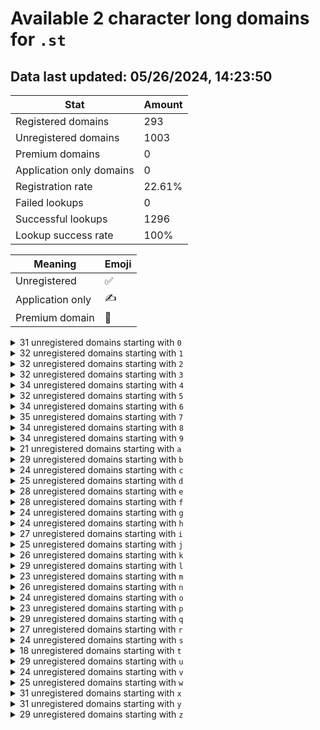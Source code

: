 # Available 2 character long domains for `.st`

## Data last updated: 05/26/2024, 14:23:50

|Stat|Amount|
|--|--|
|Registered domains|293|
|Unregistered domains|1003|
|Premium domains|0|
|Application only domains|0|
|Registration rate|22.61%|
|Failed lookups|0|
|Successful lookups|1296|
|Lookup success rate|100%|


|Meaning|Emoji|
|--|--|
|Unregistered|:white_check_mark:|
|Application only|:writing_hand:|
|Premium domain|:gem:|

<details>
<summary>31 unregistered domains starting with <bold><code>0</code></bold></summary>

|Type|Domain|
|--|--|
|:white_check_mark:|`03.st`|
|:white_check_mark:|`05.st`|
|:white_check_mark:|`06.st`|
|:white_check_mark:|`07.st`|
|:white_check_mark:|`09.st`|
|:white_check_mark:|`0a.st`|
|:white_check_mark:|`0b.st`|
|:white_check_mark:|`0c.st`|
|:white_check_mark:|`0d.st`|
|:white_check_mark:|`0e.st`|
|:white_check_mark:|`0f.st`|
|:white_check_mark:|`0g.st`|
|:white_check_mark:|`0h.st`|
|:white_check_mark:|`0i.st`|
|:white_check_mark:|`0j.st`|
|:white_check_mark:|`0k.st`|
|:white_check_mark:|`0l.st`|
|:white_check_mark:|`0m.st`|
|:white_check_mark:|`0n.st`|
|:white_check_mark:|`0o.st`|
|:white_check_mark:|`0p.st`|
|:white_check_mark:|`0q.st`|
|:white_check_mark:|`0r.st`|
|:white_check_mark:|`0s.st`|
|:white_check_mark:|`0t.st`|
|:white_check_mark:|`0u.st`|
|:white_check_mark:|`0v.st`|
|:white_check_mark:|`0w.st`|
|:white_check_mark:|`0x.st`|
|:white_check_mark:|`0y.st`|
|:white_check_mark:|`0z.st`|
</details>
<details>
<summary>32 unregistered domains starting with <bold><code>1</code></bold></summary>

|Type|Domain|
|--|--|
|:white_check_mark:|`10.st`|
|:white_check_mark:|`11.st`|
|:white_check_mark:|`12.st`|
|:white_check_mark:|`14.st`|
|:white_check_mark:|`15.st`|
|:white_check_mark:|`17.st`|
|:white_check_mark:|`1a.st`|
|:white_check_mark:|`1b.st`|
|:white_check_mark:|`1c.st`|
|:white_check_mark:|`1d.st`|
|:white_check_mark:|`1e.st`|
|:white_check_mark:|`1f.st`|
|:white_check_mark:|`1g.st`|
|:white_check_mark:|`1h.st`|
|:white_check_mark:|`1i.st`|
|:white_check_mark:|`1j.st`|
|:white_check_mark:|`1k.st`|
|:white_check_mark:|`1l.st`|
|:white_check_mark:|`1m.st`|
|:white_check_mark:|`1n.st`|
|:white_check_mark:|`1o.st`|
|:white_check_mark:|`1p.st`|
|:white_check_mark:|`1q.st`|
|:white_check_mark:|`1r.st`|
|:white_check_mark:|`1s.st`|
|:white_check_mark:|`1t.st`|
|:white_check_mark:|`1u.st`|
|:white_check_mark:|`1v.st`|
|:white_check_mark:|`1w.st`|
|:white_check_mark:|`1x.st`|
|:white_check_mark:|`1y.st`|
|:white_check_mark:|`1z.st`|
</details>
<details>
<summary>32 unregistered domains starting with <bold><code>2</code></bold></summary>

|Type|Domain|
|--|--|
|:white_check_mark:|`22.st`|
|:white_check_mark:|`24.st`|
|:white_check_mark:|`25.st`|
|:white_check_mark:|`26.st`|
|:white_check_mark:|`27.st`|
|:white_check_mark:|`28.st`|
|:white_check_mark:|`29.st`|
|:white_check_mark:|`2a.st`|
|:white_check_mark:|`2b.st`|
|:white_check_mark:|`2c.st`|
|:white_check_mark:|`2d.st`|
|:white_check_mark:|`2f.st`|
|:white_check_mark:|`2g.st`|
|:white_check_mark:|`2h.st`|
|:white_check_mark:|`2i.st`|
|:white_check_mark:|`2j.st`|
|:white_check_mark:|`2k.st`|
|:white_check_mark:|`2l.st`|
|:white_check_mark:|`2m.st`|
|:white_check_mark:|`2n.st`|
|:white_check_mark:|`2o.st`|
|:white_check_mark:|`2p.st`|
|:white_check_mark:|`2q.st`|
|:white_check_mark:|`2r.st`|
|:white_check_mark:|`2s.st`|
|:white_check_mark:|`2t.st`|
|:white_check_mark:|`2u.st`|
|:white_check_mark:|`2v.st`|
|:white_check_mark:|`2w.st`|
|:white_check_mark:|`2x.st`|
|:white_check_mark:|`2y.st`|
|:white_check_mark:|`2z.st`|
</details>
<details>
<summary>32 unregistered domains starting with <bold><code>3</code></bold></summary>

|Type|Domain|
|--|--|
|:white_check_mark:|`31.st`|
|:white_check_mark:|`32.st`|
|:white_check_mark:|`33.st`|
|:white_check_mark:|`34.st`|
|:white_check_mark:|`35.st`|
|:white_check_mark:|`36.st`|
|:white_check_mark:|`37.st`|
|:white_check_mark:|`38.st`|
|:white_check_mark:|`39.st`|
|:white_check_mark:|`3a.st`|
|:white_check_mark:|`3b.st`|
|:white_check_mark:|`3c.st`|
|:white_check_mark:|`3e.st`|
|:white_check_mark:|`3f.st`|
|:white_check_mark:|`3g.st`|
|:white_check_mark:|`3h.st`|
|:white_check_mark:|`3i.st`|
|:white_check_mark:|`3j.st`|
|:white_check_mark:|`3l.st`|
|:white_check_mark:|`3n.st`|
|:white_check_mark:|`3o.st`|
|:white_check_mark:|`3p.st`|
|:white_check_mark:|`3q.st`|
|:white_check_mark:|`3r.st`|
|:white_check_mark:|`3s.st`|
|:white_check_mark:|`3t.st`|
|:white_check_mark:|`3u.st`|
|:white_check_mark:|`3v.st`|
|:white_check_mark:|`3w.st`|
|:white_check_mark:|`3x.st`|
|:white_check_mark:|`3y.st`|
|:white_check_mark:|`3z.st`|
</details>
<details>
<summary>34 unregistered domains starting with <bold><code>4</code></bold></summary>

|Type|Domain|
|--|--|
|:white_check_mark:|`42.st`|
|:white_check_mark:|`43.st`|
|:white_check_mark:|`44.st`|
|:white_check_mark:|`45.st`|
|:white_check_mark:|`46.st`|
|:white_check_mark:|`47.st`|
|:white_check_mark:|`48.st`|
|:white_check_mark:|`49.st`|
|:white_check_mark:|`4a.st`|
|:white_check_mark:|`4b.st`|
|:white_check_mark:|`4c.st`|
|:white_check_mark:|`4d.st`|
|:white_check_mark:|`4e.st`|
|:white_check_mark:|`4f.st`|
|:white_check_mark:|`4g.st`|
|:white_check_mark:|`4h.st`|
|:white_check_mark:|`4i.st`|
|:white_check_mark:|`4j.st`|
|:white_check_mark:|`4k.st`|
|:white_check_mark:|`4l.st`|
|:white_check_mark:|`4m.st`|
|:white_check_mark:|`4n.st`|
|:white_check_mark:|`4o.st`|
|:white_check_mark:|`4p.st`|
|:white_check_mark:|`4q.st`|
|:white_check_mark:|`4r.st`|
|:white_check_mark:|`4s.st`|
|:white_check_mark:|`4t.st`|
|:white_check_mark:|`4u.st`|
|:white_check_mark:|`4v.st`|
|:white_check_mark:|`4w.st`|
|:white_check_mark:|`4x.st`|
|:white_check_mark:|`4y.st`|
|:white_check_mark:|`4z.st`|
</details>
<details>
<summary>32 unregistered domains starting with <bold><code>5</code></bold></summary>

|Type|Domain|
|--|--|
|:white_check_mark:|`52.st`|
|:white_check_mark:|`53.st`|
|:white_check_mark:|`54.st`|
|:white_check_mark:|`55.st`|
|:white_check_mark:|`56.st`|
|:white_check_mark:|`57.st`|
|:white_check_mark:|`59.st`|
|:white_check_mark:|`5a.st`|
|:white_check_mark:|`5b.st`|
|:white_check_mark:|`5c.st`|
|:white_check_mark:|`5d.st`|
|:white_check_mark:|`5e.st`|
|:white_check_mark:|`5f.st`|
|:white_check_mark:|`5h.st`|
|:white_check_mark:|`5i.st`|
|:white_check_mark:|`5j.st`|
|:white_check_mark:|`5k.st`|
|:white_check_mark:|`5l.st`|
|:white_check_mark:|`5m.st`|
|:white_check_mark:|`5n.st`|
|:white_check_mark:|`5o.st`|
|:white_check_mark:|`5p.st`|
|:white_check_mark:|`5q.st`|
|:white_check_mark:|`5r.st`|
|:white_check_mark:|`5s.st`|
|:white_check_mark:|`5t.st`|
|:white_check_mark:|`5u.st`|
|:white_check_mark:|`5v.st`|
|:white_check_mark:|`5w.st`|
|:white_check_mark:|`5x.st`|
|:white_check_mark:|`5y.st`|
|:white_check_mark:|`5z.st`|
</details>
<details>
<summary>34 unregistered domains starting with <bold><code>6</code></bold></summary>

|Type|Domain|
|--|--|
|:white_check_mark:|`61.st`|
|:white_check_mark:|`62.st`|
|:white_check_mark:|`63.st`|
|:white_check_mark:|`64.st`|
|:white_check_mark:|`65.st`|
|:white_check_mark:|`66.st`|
|:white_check_mark:|`67.st`|
|:white_check_mark:|`69.st`|
|:white_check_mark:|`6a.st`|
|:white_check_mark:|`6b.st`|
|:white_check_mark:|`6c.st`|
|:white_check_mark:|`6d.st`|
|:white_check_mark:|`6e.st`|
|:white_check_mark:|`6f.st`|
|:white_check_mark:|`6g.st`|
|:white_check_mark:|`6h.st`|
|:white_check_mark:|`6i.st`|
|:white_check_mark:|`6j.st`|
|:white_check_mark:|`6k.st`|
|:white_check_mark:|`6l.st`|
|:white_check_mark:|`6m.st`|
|:white_check_mark:|`6n.st`|
|:white_check_mark:|`6o.st`|
|:white_check_mark:|`6p.st`|
|:white_check_mark:|`6q.st`|
|:white_check_mark:|`6r.st`|
|:white_check_mark:|`6s.st`|
|:white_check_mark:|`6t.st`|
|:white_check_mark:|`6u.st`|
|:white_check_mark:|`6v.st`|
|:white_check_mark:|`6w.st`|
|:white_check_mark:|`6x.st`|
|:white_check_mark:|`6y.st`|
|:white_check_mark:|`6z.st`|
</details>
<details>
<summary>35 unregistered domains starting with <bold><code>7</code></bold></summary>

|Type|Domain|
|--|--|
|:white_check_mark:|`71.st`|
|:white_check_mark:|`72.st`|
|:white_check_mark:|`73.st`|
|:white_check_mark:|`74.st`|
|:white_check_mark:|`75.st`|
|:white_check_mark:|`76.st`|
|:white_check_mark:|`77.st`|
|:white_check_mark:|`78.st`|
|:white_check_mark:|`79.st`|
|:white_check_mark:|`7a.st`|
|:white_check_mark:|`7b.st`|
|:white_check_mark:|`7c.st`|
|:white_check_mark:|`7d.st`|
|:white_check_mark:|`7e.st`|
|:white_check_mark:|`7f.st`|
|:white_check_mark:|`7g.st`|
|:white_check_mark:|`7h.st`|
|:white_check_mark:|`7i.st`|
|:white_check_mark:|`7j.st`|
|:white_check_mark:|`7k.st`|
|:white_check_mark:|`7l.st`|
|:white_check_mark:|`7m.st`|
|:white_check_mark:|`7n.st`|
|:white_check_mark:|`7o.st`|
|:white_check_mark:|`7p.st`|
|:white_check_mark:|`7q.st`|
|:white_check_mark:|`7r.st`|
|:white_check_mark:|`7s.st`|
|:white_check_mark:|`7t.st`|
|:white_check_mark:|`7u.st`|
|:white_check_mark:|`7v.st`|
|:white_check_mark:|`7w.st`|
|:white_check_mark:|`7x.st`|
|:white_check_mark:|`7y.st`|
|:white_check_mark:|`7z.st`|
</details>
<details>
<summary>34 unregistered domains starting with <bold><code>8</code></bold></summary>

|Type|Domain|
|--|--|
|:white_check_mark:|`81.st`|
|:white_check_mark:|`82.st`|
|:white_check_mark:|`83.st`|
|:white_check_mark:|`84.st`|
|:white_check_mark:|`85.st`|
|:white_check_mark:|`86.st`|
|:white_check_mark:|`87.st`|
|:white_check_mark:|`89.st`|
|:white_check_mark:|`8a.st`|
|:white_check_mark:|`8b.st`|
|:white_check_mark:|`8c.st`|
|:white_check_mark:|`8d.st`|
|:white_check_mark:|`8e.st`|
|:white_check_mark:|`8f.st`|
|:white_check_mark:|`8g.st`|
|:white_check_mark:|`8h.st`|
|:white_check_mark:|`8i.st`|
|:white_check_mark:|`8j.st`|
|:white_check_mark:|`8k.st`|
|:white_check_mark:|`8l.st`|
|:white_check_mark:|`8m.st`|
|:white_check_mark:|`8n.st`|
|:white_check_mark:|`8o.st`|
|:white_check_mark:|`8p.st`|
|:white_check_mark:|`8q.st`|
|:white_check_mark:|`8r.st`|
|:white_check_mark:|`8s.st`|
|:white_check_mark:|`8t.st`|
|:white_check_mark:|`8u.st`|
|:white_check_mark:|`8v.st`|
|:white_check_mark:|`8w.st`|
|:white_check_mark:|`8x.st`|
|:white_check_mark:|`8y.st`|
|:white_check_mark:|`8z.st`|
</details>
<details>
<summary>34 unregistered domains starting with <bold><code>9</code></bold></summary>

|Type|Domain|
|--|--|
|:white_check_mark:|`91.st`|
|:white_check_mark:|`92.st`|
|:white_check_mark:|`93.st`|
|:white_check_mark:|`94.st`|
|:white_check_mark:|`95.st`|
|:white_check_mark:|`96.st`|
|:white_check_mark:|`97.st`|
|:white_check_mark:|`99.st`|
|:white_check_mark:|`9a.st`|
|:white_check_mark:|`9b.st`|
|:white_check_mark:|`9c.st`|
|:white_check_mark:|`9d.st`|
|:white_check_mark:|`9e.st`|
|:white_check_mark:|`9f.st`|
|:white_check_mark:|`9g.st`|
|:white_check_mark:|`9h.st`|
|:white_check_mark:|`9i.st`|
|:white_check_mark:|`9j.st`|
|:white_check_mark:|`9k.st`|
|:white_check_mark:|`9l.st`|
|:white_check_mark:|`9m.st`|
|:white_check_mark:|`9n.st`|
|:white_check_mark:|`9o.st`|
|:white_check_mark:|`9p.st`|
|:white_check_mark:|`9q.st`|
|:white_check_mark:|`9r.st`|
|:white_check_mark:|`9s.st`|
|:white_check_mark:|`9t.st`|
|:white_check_mark:|`9u.st`|
|:white_check_mark:|`9v.st`|
|:white_check_mark:|`9w.st`|
|:white_check_mark:|`9x.st`|
|:white_check_mark:|`9y.st`|
|:white_check_mark:|`9z.st`|
</details>
<details>
<summary>21 unregistered domains starting with <bold><code>a</code></bold></summary>

|Type|Domain|
|--|--|
|:white_check_mark:|`a0.st`|
|:white_check_mark:|`a2.st`|
|:white_check_mark:|`a3.st`|
|:white_check_mark:|`a4.st`|
|:white_check_mark:|`a5.st`|
|:white_check_mark:|`a6.st`|
|:white_check_mark:|`a7.st`|
|:white_check_mark:|`a8.st`|
|:white_check_mark:|`a9.st`|
|:white_check_mark:|`ae.st`|
|:white_check_mark:|`ah.st`|
|:white_check_mark:|`ak.st`|
|:white_check_mark:|`am.st`|
|:white_check_mark:|`an.st`|
|:white_check_mark:|`ap.st`|
|:white_check_mark:|`aq.st`|
|:white_check_mark:|`ar.st`|
|:white_check_mark:|`aw.st`|
|:white_check_mark:|`ax.st`|
|:white_check_mark:|`ay.st`|
|:white_check_mark:|`az.st`|
</details>
<details>
<summary>29 unregistered domains starting with <bold><code>b</code></bold></summary>

|Type|Domain|
|--|--|
|:white_check_mark:|`b0.st`|
|:white_check_mark:|`b1.st`|
|:white_check_mark:|`b3.st`|
|:white_check_mark:|`b4.st`|
|:white_check_mark:|`b5.st`|
|:white_check_mark:|`b6.st`|
|:white_check_mark:|`b7.st`|
|:white_check_mark:|`b8.st`|
|:white_check_mark:|`b9.st`|
|:white_check_mark:|`bb.st`|
|:white_check_mark:|`bc.st`|
|:white_check_mark:|`bd.st`|
|:white_check_mark:|`bf.st`|
|:white_check_mark:|`bg.st`|
|:white_check_mark:|`bh.st`|
|:white_check_mark:|`bj.st`|
|:white_check_mark:|`bk.st`|
|:white_check_mark:|`bm.st`|
|:white_check_mark:|`bn.st`|
|:white_check_mark:|`bp.st`|
|:white_check_mark:|`bq.st`|
|:white_check_mark:|`br.st`|
|:white_check_mark:|`bs.st`|
|:white_check_mark:|`bt.st`|
|:white_check_mark:|`bu.st`|
|:white_check_mark:|`bv.st`|
|:white_check_mark:|`bw.st`|
|:white_check_mark:|`bx.st`|
|:white_check_mark:|`bz.st`|
</details>
<details>
<summary>24 unregistered domains starting with <bold><code>c</code></bold></summary>

|Type|Domain|
|--|--|
|:white_check_mark:|`c0.st`|
|:white_check_mark:|`c1.st`|
|:white_check_mark:|`c2.st`|
|:white_check_mark:|`c3.st`|
|:white_check_mark:|`c4.st`|
|:white_check_mark:|`c5.st`|
|:white_check_mark:|`c6.st`|
|:white_check_mark:|`c7.st`|
|:white_check_mark:|`c8.st`|
|:white_check_mark:|`c9.st`|
|:white_check_mark:|`cb.st`|
|:white_check_mark:|`cg.st`|
|:white_check_mark:|`ch.st`|
|:white_check_mark:|`ci.st`|
|:white_check_mark:|`cj.st`|
|:white_check_mark:|`ck.st`|
|:white_check_mark:|`cm.st`|
|:white_check_mark:|`cq.st`|
|:white_check_mark:|`cr.st`|
|:white_check_mark:|`cs.st`|
|:white_check_mark:|`cv.st`|
|:white_check_mark:|`cx.st`|
|:white_check_mark:|`cy.st`|
|:white_check_mark:|`cz.st`|
</details>
<details>
<summary>25 unregistered domains starting with <bold><code>d</code></bold></summary>

|Type|Domain|
|--|--|
|:white_check_mark:|`d0.st`|
|:white_check_mark:|`d1.st`|
|:white_check_mark:|`d2.st`|
|:white_check_mark:|`d3.st`|
|:white_check_mark:|`d4.st`|
|:white_check_mark:|`d5.st`|
|:white_check_mark:|`d6.st`|
|:white_check_mark:|`d7.st`|
|:white_check_mark:|`d8.st`|
|:white_check_mark:|`d9.st`|
|:white_check_mark:|`db.st`|
|:white_check_mark:|`df.st`|
|:white_check_mark:|`dh.st`|
|:white_check_mark:|`di.st`|
|:white_check_mark:|`dk.st`|
|:white_check_mark:|`dl.st`|
|:white_check_mark:|`dm.st`|
|:white_check_mark:|`do.st`|
|:white_check_mark:|`dp.st`|
|:white_check_mark:|`dq.st`|
|:white_check_mark:|`dr.st`|
|:white_check_mark:|`dt.st`|
|:white_check_mark:|`dv.st`|
|:white_check_mark:|`dw.st`|
|:white_check_mark:|`dz.st`|
</details>
<details>
<summary>28 unregistered domains starting with <bold><code>e</code></bold></summary>

|Type|Domain|
|--|--|
|:white_check_mark:|`e0.st`|
|:white_check_mark:|`e1.st`|
|:white_check_mark:|`e2.st`|
|:white_check_mark:|`e3.st`|
|:white_check_mark:|`e4.st`|
|:white_check_mark:|`e5.st`|
|:white_check_mark:|`e6.st`|
|:white_check_mark:|`e7.st`|
|:white_check_mark:|`e8.st`|
|:white_check_mark:|`e9.st`|
|:white_check_mark:|`eb.st`|
|:white_check_mark:|`ec.st`|
|:white_check_mark:|`ed.st`|
|:white_check_mark:|`ef.st`|
|:white_check_mark:|`eg.st`|
|:white_check_mark:|`eh.st`|
|:white_check_mark:|`ei.st`|
|:white_check_mark:|`ej.st`|
|:white_check_mark:|`ek.st`|
|:white_check_mark:|`em.st`|
|:white_check_mark:|`en.st`|
|:white_check_mark:|`eo.st`|
|:white_check_mark:|`ep.st`|
|:white_check_mark:|`eq.st`|
|:white_check_mark:|`er.st`|
|:white_check_mark:|`et.st`|
|:white_check_mark:|`ew.st`|
|:white_check_mark:|`ey.st`|
</details>
<details>
<summary>28 unregistered domains starting with <bold><code>f</code></bold></summary>

|Type|Domain|
|--|--|
|:white_check_mark:|`f0.st`|
|:white_check_mark:|`f1.st`|
|:white_check_mark:|`f2.st`|
|:white_check_mark:|`f3.st`|
|:white_check_mark:|`f4.st`|
|:white_check_mark:|`f5.st`|
|:white_check_mark:|`f6.st`|
|:white_check_mark:|`f7.st`|
|:white_check_mark:|`f8.st`|
|:white_check_mark:|`f9.st`|
|:white_check_mark:|`fa.st`|
|:white_check_mark:|`fb.st`|
|:white_check_mark:|`fc.st`|
|:white_check_mark:|`fd.st`|
|:white_check_mark:|`fe.st`|
|:white_check_mark:|`fg.st`|
|:white_check_mark:|`fh.st`|
|:white_check_mark:|`fj.st`|
|:white_check_mark:|`fk.st`|
|:white_check_mark:|`fl.st`|
|:white_check_mark:|`fn.st`|
|:white_check_mark:|`fp.st`|
|:white_check_mark:|`fq.st`|
|:white_check_mark:|`ft.st`|
|:white_check_mark:|`fv.st`|
|:white_check_mark:|`fw.st`|
|:white_check_mark:|`fx.st`|
|:white_check_mark:|`fz.st`|
</details>
<details>
<summary>24 unregistered domains starting with <bold><code>g</code></bold></summary>

|Type|Domain|
|--|--|
|:white_check_mark:|`g0.st`|
|:white_check_mark:|`g2.st`|
|:white_check_mark:|`g3.st`|
|:white_check_mark:|`g4.st`|
|:white_check_mark:|`g5.st`|
|:white_check_mark:|`g6.st`|
|:white_check_mark:|`g7.st`|
|:white_check_mark:|`g8.st`|
|:white_check_mark:|`g9.st`|
|:white_check_mark:|`gb.st`|
|:white_check_mark:|`gc.st`|
|:white_check_mark:|`gf.st`|
|:white_check_mark:|`gj.st`|
|:white_check_mark:|`gk.st`|
|:white_check_mark:|`gl.st`|
|:white_check_mark:|`gn.st`|
|:white_check_mark:|`gp.st`|
|:white_check_mark:|`gq.st`|
|:white_check_mark:|`gr.st`|
|:white_check_mark:|`gs.st`|
|:white_check_mark:|`gt.st`|
|:white_check_mark:|`gw.st`|
|:white_check_mark:|`gx.st`|
|:white_check_mark:|`gz.st`|
</details>
<details>
<summary>24 unregistered domains starting with <bold><code>h</code></bold></summary>

|Type|Domain|
|--|--|
|:white_check_mark:|`h1.st`|
|:white_check_mark:|`h2.st`|
|:white_check_mark:|`h3.st`|
|:white_check_mark:|`h4.st`|
|:white_check_mark:|`h5.st`|
|:white_check_mark:|`h6.st`|
|:white_check_mark:|`h7.st`|
|:white_check_mark:|`h8.st`|
|:white_check_mark:|`h9.st`|
|:white_check_mark:|`hb.st`|
|:white_check_mark:|`hc.st`|
|:white_check_mark:|`hd.st`|
|:white_check_mark:|`he.st`|
|:white_check_mark:|`hf.st`|
|:white_check_mark:|`hl.st`|
|:white_check_mark:|`hn.st`|
|:white_check_mark:|`hp.st`|
|:white_check_mark:|`hq.st`|
|:white_check_mark:|`hs.st`|
|:white_check_mark:|`ht.st`|
|:white_check_mark:|`hu.st`|
|:white_check_mark:|`hv.st`|
|:white_check_mark:|`hw.st`|
|:white_check_mark:|`hx.st`|
</details>
<details>
<summary>27 unregistered domains starting with <bold><code>i</code></bold></summary>

|Type|Domain|
|--|--|
|:white_check_mark:|`i0.st`|
|:white_check_mark:|`i1.st`|
|:white_check_mark:|`i2.st`|
|:white_check_mark:|`i3.st`|
|:white_check_mark:|`i4.st`|
|:white_check_mark:|`i5.st`|
|:white_check_mark:|`i6.st`|
|:white_check_mark:|`i7.st`|
|:white_check_mark:|`i8.st`|
|:white_check_mark:|`i9.st`|
|:white_check_mark:|`ia.st`|
|:white_check_mark:|`ib.st`|
|:white_check_mark:|`ic.st`|
|:white_check_mark:|`ih.st`|
|:white_check_mark:|`ij.st`|
|:white_check_mark:|`ik.st`|
|:white_check_mark:|`il.st`|
|:white_check_mark:|`in.st`|
|:white_check_mark:|`ir.st`|
|:white_check_mark:|`is.st`|
|:white_check_mark:|`it.st`|
|:white_check_mark:|`iu.st`|
|:white_check_mark:|`iv.st`|
|:white_check_mark:|`iw.st`|
|:white_check_mark:|`ix.st`|
|:white_check_mark:|`iy.st`|
|:white_check_mark:|`iz.st`|
</details>
<details>
<summary>25 unregistered domains starting with <bold><code>j</code></bold></summary>

|Type|Domain|
|--|--|
|:white_check_mark:|`j0.st`|
|:white_check_mark:|`j2.st`|
|:white_check_mark:|`j3.st`|
|:white_check_mark:|`j4.st`|
|:white_check_mark:|`j5.st`|
|:white_check_mark:|`j6.st`|
|:white_check_mark:|`j7.st`|
|:white_check_mark:|`j8.st`|
|:white_check_mark:|`j9.st`|
|:white_check_mark:|`ja.st`|
|:white_check_mark:|`jc.st`|
|:white_check_mark:|`jf.st`|
|:white_check_mark:|`jg.st`|
|:white_check_mark:|`jh.st`|
|:white_check_mark:|`jk.st`|
|:white_check_mark:|`jl.st`|
|:white_check_mark:|`jm.st`|
|:white_check_mark:|`jn.st`|
|:white_check_mark:|`jq.st`|
|:white_check_mark:|`js.st`|
|:white_check_mark:|`jt.st`|
|:white_check_mark:|`jv.st`|
|:white_check_mark:|`jx.st`|
|:white_check_mark:|`jy.st`|
|:white_check_mark:|`jz.st`|
</details>
<details>
<summary>26 unregistered domains starting with <bold><code>k</code></bold></summary>

|Type|Domain|
|--|--|
|:white_check_mark:|`k0.st`|
|:white_check_mark:|`k1.st`|
|:white_check_mark:|`k2.st`|
|:white_check_mark:|`k3.st`|
|:white_check_mark:|`k4.st`|
|:white_check_mark:|`k5.st`|
|:white_check_mark:|`k6.st`|
|:white_check_mark:|`k7.st`|
|:white_check_mark:|`k8.st`|
|:white_check_mark:|`k9.st`|
|:white_check_mark:|`kb.st`|
|:white_check_mark:|`kc.st`|
|:white_check_mark:|`ke.st`|
|:white_check_mark:|`kf.st`|
|:white_check_mark:|`kg.st`|
|:white_check_mark:|`kh.st`|
|:white_check_mark:|`kj.st`|
|:white_check_mark:|`kk.st`|
|:white_check_mark:|`kl.st`|
|:white_check_mark:|`km.st`|
|:white_check_mark:|`kp.st`|
|:white_check_mark:|`kq.st`|
|:white_check_mark:|`kt.st`|
|:white_check_mark:|`ku.st`|
|:white_check_mark:|`kx.st`|
|:white_check_mark:|`kz.st`|
</details>
<details>
<summary>29 unregistered domains starting with <bold><code>l</code></bold></summary>

|Type|Domain|
|--|--|
|:white_check_mark:|`l0.st`|
|:white_check_mark:|`l1.st`|
|:white_check_mark:|`l2.st`|
|:white_check_mark:|`l3.st`|
|:white_check_mark:|`l4.st`|
|:white_check_mark:|`l5.st`|
|:white_check_mark:|`l6.st`|
|:white_check_mark:|`l7.st`|
|:white_check_mark:|`l8.st`|
|:white_check_mark:|`l9.st`|
|:white_check_mark:|`la.st`|
|:white_check_mark:|`lb.st`|
|:white_check_mark:|`ld.st`|
|:white_check_mark:|`le.st`|
|:white_check_mark:|`lf.st`|
|:white_check_mark:|`lg.st`|
|:white_check_mark:|`lh.st`|
|:white_check_mark:|`li.st`|
|:white_check_mark:|`lj.st`|
|:white_check_mark:|`lk.st`|
|:white_check_mark:|`lm.st`|
|:white_check_mark:|`lp.st`|
|:white_check_mark:|`lq.st`|
|:white_check_mark:|`lr.st`|
|:white_check_mark:|`ls.st`|
|:white_check_mark:|`lv.st`|
|:white_check_mark:|`lw.st`|
|:white_check_mark:|`lx.st`|
|:white_check_mark:|`lz.st`|
</details>
<details>
<summary>23 unregistered domains starting with <bold><code>m</code></bold></summary>

|Type|Domain|
|--|--|
|:white_check_mark:|`m0.st`|
|:white_check_mark:|`m1.st`|
|:white_check_mark:|`m2.st`|
|:white_check_mark:|`m3.st`|
|:white_check_mark:|`m4.st`|
|:white_check_mark:|`m5.st`|
|:white_check_mark:|`m6.st`|
|:white_check_mark:|`m7.st`|
|:white_check_mark:|`m8.st`|
|:white_check_mark:|`m9.st`|
|:white_check_mark:|`ma.st`|
|:white_check_mark:|`mb.st`|
|:white_check_mark:|`md.st`|
|:white_check_mark:|`mf.st`|
|:white_check_mark:|`mg.st`|
|:white_check_mark:|`mh.st`|
|:white_check_mark:|`mp.st`|
|:white_check_mark:|`ms.st`|
|:white_check_mark:|`mt.st`|
|:white_check_mark:|`mu.st`|
|:white_check_mark:|`mw.st`|
|:white_check_mark:|`mx.st`|
|:white_check_mark:|`mz.st`|
</details>
<details>
<summary>26 unregistered domains starting with <bold><code>n</code></bold></summary>

|Type|Domain|
|--|--|
|:white_check_mark:|`n0.st`|
|:white_check_mark:|`n1.st`|
|:white_check_mark:|`n2.st`|
|:white_check_mark:|`n3.st`|
|:white_check_mark:|`n4.st`|
|:white_check_mark:|`n5.st`|
|:white_check_mark:|`n6.st`|
|:white_check_mark:|`n7.st`|
|:white_check_mark:|`n8.st`|
|:white_check_mark:|`n9.st`|
|:white_check_mark:|`na.st`|
|:white_check_mark:|`nb.st`|
|:white_check_mark:|`nf.st`|
|:white_check_mark:|`ng.st`|
|:white_check_mark:|`ni.st`|
|:white_check_mark:|`nk.st`|
|:white_check_mark:|`nm.st`|
|:white_check_mark:|`nn.st`|
|:white_check_mark:|`np.st`|
|:white_check_mark:|`nq.st`|
|:white_check_mark:|`nt.st`|
|:white_check_mark:|`nu.st`|
|:white_check_mark:|`nw.st`|
|:white_check_mark:|`nx.st`|
|:white_check_mark:|`ny.st`|
|:white_check_mark:|`nz.st`|
</details>
<details>
<summary>24 unregistered domains starting with <bold><code>o</code></bold></summary>

|Type|Domain|
|--|--|
|:white_check_mark:|`o0.st`|
|:white_check_mark:|`o1.st`|
|:white_check_mark:|`o2.st`|
|:white_check_mark:|`o3.st`|
|:white_check_mark:|`o4.st`|
|:white_check_mark:|`o5.st`|
|:white_check_mark:|`o6.st`|
|:white_check_mark:|`o7.st`|
|:white_check_mark:|`o8.st`|
|:white_check_mark:|`o9.st`|
|:white_check_mark:|`oa.st`|
|:white_check_mark:|`ob.st`|
|:white_check_mark:|`oc.st`|
|:white_check_mark:|`od.st`|
|:white_check_mark:|`oe.st`|
|:white_check_mark:|`of.st`|
|:white_check_mark:|`og.st`|
|:white_check_mark:|`oh.st`|
|:white_check_mark:|`oj.st`|
|:white_check_mark:|`om.st`|
|:white_check_mark:|`op.st`|
|:white_check_mark:|`oq.st`|
|:white_check_mark:|`or.st`|
|:white_check_mark:|`ot.st`|
</details>
<details>
<summary>23 unregistered domains starting with <bold><code>p</code></bold></summary>

|Type|Domain|
|--|--|
|:white_check_mark:|`p0.st`|
|:white_check_mark:|`p2.st`|
|:white_check_mark:|`p3.st`|
|:white_check_mark:|`p4.st`|
|:white_check_mark:|`p5.st`|
|:white_check_mark:|`p6.st`|
|:white_check_mark:|`p7.st`|
|:white_check_mark:|`p8.st`|
|:white_check_mark:|`p9.st`|
|:white_check_mark:|`pb.st`|
|:white_check_mark:|`pc.st`|
|:white_check_mark:|`pf.st`|
|:white_check_mark:|`pg.st`|
|:white_check_mark:|`pj.st`|
|:white_check_mark:|`pk.st`|
|:white_check_mark:|`pl.st`|
|:white_check_mark:|`pn.st`|
|:white_check_mark:|`pq.st`|
|:white_check_mark:|`pt.st`|
|:white_check_mark:|`pu.st`|
|:white_check_mark:|`pv.st`|
|:white_check_mark:|`py.st`|
|:white_check_mark:|`pz.st`|
</details>
<details>
<summary>29 unregistered domains starting with <bold><code>q</code></bold></summary>

|Type|Domain|
|--|--|
|:white_check_mark:|`q0.st`|
|:white_check_mark:|`q1.st`|
|:white_check_mark:|`q2.st`|
|:white_check_mark:|`q3.st`|
|:white_check_mark:|`q4.st`|
|:white_check_mark:|`q5.st`|
|:white_check_mark:|`q6.st`|
|:white_check_mark:|`q7.st`|
|:white_check_mark:|`q8.st`|
|:white_check_mark:|`q9.st`|
|:white_check_mark:|`qb.st`|
|:white_check_mark:|`qd.st`|
|:white_check_mark:|`qe.st`|
|:white_check_mark:|`qf.st`|
|:white_check_mark:|`qg.st`|
|:white_check_mark:|`qh.st`|
|:white_check_mark:|`qi.st`|
|:white_check_mark:|`qj.st`|
|:white_check_mark:|`qk.st`|
|:white_check_mark:|`ql.st`|
|:white_check_mark:|`qm.st`|
|:white_check_mark:|`qn.st`|
|:white_check_mark:|`qo.st`|
|:white_check_mark:|`qp.st`|
|:white_check_mark:|`qu.st`|
|:white_check_mark:|`qv.st`|
|:white_check_mark:|`qx.st`|
|:white_check_mark:|`qy.st`|
|:white_check_mark:|`qz.st`|
</details>
<details>
<summary>27 unregistered domains starting with <bold><code>r</code></bold></summary>

|Type|Domain|
|--|--|
|:white_check_mark:|`r0.st`|
|:white_check_mark:|`r1.st`|
|:white_check_mark:|`r2.st`|
|:white_check_mark:|`r3.st`|
|:white_check_mark:|`r4.st`|
|:white_check_mark:|`r5.st`|
|:white_check_mark:|`r6.st`|
|:white_check_mark:|`r7.st`|
|:white_check_mark:|`r8.st`|
|:white_check_mark:|`r9.st`|
|:white_check_mark:|`ra.st`|
|:white_check_mark:|`rb.st`|
|:white_check_mark:|`rc.st`|
|:white_check_mark:|`rf.st`|
|:white_check_mark:|`rg.st`|
|:white_check_mark:|`ri.st`|
|:white_check_mark:|`rj.st`|
|:white_check_mark:|`rk.st`|
|:white_check_mark:|`rl.st`|
|:white_check_mark:|`rn.st`|
|:white_check_mark:|`rp.st`|
|:white_check_mark:|`rq.st`|
|:white_check_mark:|`rs.st`|
|:white_check_mark:|`rt.st`|
|:white_check_mark:|`rx.st`|
|:white_check_mark:|`ry.st`|
|:white_check_mark:|`rz.st`|
</details>
<details>
<summary>24 unregistered domains starting with <bold><code>s</code></bold></summary>

|Type|Domain|
|--|--|
|:white_check_mark:|`s0.st`|
|:white_check_mark:|`s1.st`|
|:white_check_mark:|`s2.st`|
|:white_check_mark:|`s3.st`|
|:white_check_mark:|`s4.st`|
|:white_check_mark:|`s5.st`|
|:white_check_mark:|`s6.st`|
|:white_check_mark:|`s7.st`|
|:white_check_mark:|`s8.st`|
|:white_check_mark:|`s9.st`|
|:white_check_mark:|`sa.st`|
|:white_check_mark:|`sb.st`|
|:white_check_mark:|`si.st`|
|:white_check_mark:|`sj.st`|
|:white_check_mark:|`sk.st`|
|:white_check_mark:|`sl.st`|
|:white_check_mark:|`so.st`|
|:white_check_mark:|`sp.st`|
|:white_check_mark:|`sq.st`|
|:white_check_mark:|`sr.st`|
|:white_check_mark:|`su.st`|
|:white_check_mark:|`sw.st`|
|:white_check_mark:|`sx.st`|
|:white_check_mark:|`sz.st`|
</details>
<details>
<summary>18 unregistered domains starting with <bold><code>t</code></bold></summary>

|Type|Domain|
|--|--|
|:white_check_mark:|`t0.st`|
|:white_check_mark:|`t1.st`|
|:white_check_mark:|`t2.st`|
|:white_check_mark:|`t3.st`|
|:white_check_mark:|`t4.st`|
|:white_check_mark:|`t6.st`|
|:white_check_mark:|`t7.st`|
|:white_check_mark:|`t8.st`|
|:white_check_mark:|`t9.st`|
|:white_check_mark:|`tb.st`|
|:white_check_mark:|`td.st`|
|:white_check_mark:|`tf.st`|
|:white_check_mark:|`tk.st`|
|:white_check_mark:|`tl.st`|
|:white_check_mark:|`tm.st`|
|:white_check_mark:|`tn.st`|
|:white_check_mark:|`tq.st`|
|:white_check_mark:|`tw.st`|
</details>
<details>
<summary>29 unregistered domains starting with <bold><code>u</code></bold></summary>

|Type|Domain|
|--|--|
|:white_check_mark:|`u0.st`|
|:white_check_mark:|`u2.st`|
|:white_check_mark:|`u3.st`|
|:white_check_mark:|`u4.st`|
|:white_check_mark:|`u5.st`|
|:white_check_mark:|`u6.st`|
|:white_check_mark:|`u7.st`|
|:white_check_mark:|`u8.st`|
|:white_check_mark:|`u9.st`|
|:white_check_mark:|`ua.st`|
|:white_check_mark:|`ub.st`|
|:white_check_mark:|`uc.st`|
|:white_check_mark:|`ud.st`|
|:white_check_mark:|`ue.st`|
|:white_check_mark:|`uf.st`|
|:white_check_mark:|`ug.st`|
|:white_check_mark:|`uh.st`|
|:white_check_mark:|`ui.st`|
|:white_check_mark:|`uj.st`|
|:white_check_mark:|`ul.st`|
|:white_check_mark:|`um.st`|
|:white_check_mark:|`uo.st`|
|:white_check_mark:|`uq.st`|
|:white_check_mark:|`ur.st`|
|:white_check_mark:|`us.st`|
|:white_check_mark:|`ut.st`|
|:white_check_mark:|`uw.st`|
|:white_check_mark:|`uy.st`|
|:white_check_mark:|`uz.st`|
</details>
<details>
<summary>24 unregistered domains starting with <bold><code>v</code></bold></summary>

|Type|Domain|
|--|--|
|:white_check_mark:|`v0.st`|
|:white_check_mark:|`v1.st`|
|:white_check_mark:|`v2.st`|
|:white_check_mark:|`v3.st`|
|:white_check_mark:|`v4.st`|
|:white_check_mark:|`v5.st`|
|:white_check_mark:|`v7.st`|
|:white_check_mark:|`v8.st`|
|:white_check_mark:|`v9.st`|
|:white_check_mark:|`vb.st`|
|:white_check_mark:|`vf.st`|
|:white_check_mark:|`vg.st`|
|:white_check_mark:|`vh.st`|
|:white_check_mark:|`vj.st`|
|:white_check_mark:|`vk.st`|
|:white_check_mark:|`vl.st`|
|:white_check_mark:|`vm.st`|
|:white_check_mark:|`vp.st`|
|:white_check_mark:|`vq.st`|
|:white_check_mark:|`vs.st`|
|:white_check_mark:|`vt.st`|
|:white_check_mark:|`vu.st`|
|:white_check_mark:|`vy.st`|
|:white_check_mark:|`vz.st`|
</details>
<details>
<summary>25 unregistered domains starting with <bold><code>w</code></bold></summary>

|Type|Domain|
|--|--|
|:white_check_mark:|`w0.st`|
|:white_check_mark:|`w1.st`|
|:white_check_mark:|`w2.st`|
|:white_check_mark:|`w4.st`|
|:white_check_mark:|`w5.st`|
|:white_check_mark:|`w6.st`|
|:white_check_mark:|`w7.st`|
|:white_check_mark:|`w8.st`|
|:white_check_mark:|`w9.st`|
|:white_check_mark:|`wb.st`|
|:white_check_mark:|`wd.st`|
|:white_check_mark:|`wg.st`|
|:white_check_mark:|`wh.st`|
|:white_check_mark:|`wj.st`|
|:white_check_mark:|`wk.st`|
|:white_check_mark:|`wm.st`|
|:white_check_mark:|`wo.st`|
|:white_check_mark:|`wp.st`|
|:white_check_mark:|`wq.st`|
|:white_check_mark:|`wr.st`|
|:white_check_mark:|`wt.st`|
|:white_check_mark:|`wu.st`|
|:white_check_mark:|`wv.st`|
|:white_check_mark:|`wy.st`|
|:white_check_mark:|`wz.st`|
</details>
<details>
<summary>31 unregistered domains starting with <bold><code>x</code></bold></summary>

|Type|Domain|
|--|--|
|:white_check_mark:|`x0.st`|
|:white_check_mark:|`x1.st`|
|:white_check_mark:|`x2.st`|
|:white_check_mark:|`x3.st`|
|:white_check_mark:|`x4.st`|
|:white_check_mark:|`x5.st`|
|:white_check_mark:|`x6.st`|
|:white_check_mark:|`x7.st`|
|:white_check_mark:|`x8.st`|
|:white_check_mark:|`x9.st`|
|:white_check_mark:|`xa.st`|
|:white_check_mark:|`xb.st`|
|:white_check_mark:|`xc.st`|
|:white_check_mark:|`xd.st`|
|:white_check_mark:|`xf.st`|
|:white_check_mark:|`xg.st`|
|:white_check_mark:|`xh.st`|
|:white_check_mark:|`xj.st`|
|:white_check_mark:|`xk.st`|
|:white_check_mark:|`xl.st`|
|:white_check_mark:|`xm.st`|
|:white_check_mark:|`xn.st`|
|:white_check_mark:|`xp.st`|
|:white_check_mark:|`xq.st`|
|:white_check_mark:|`xr.st`|
|:white_check_mark:|`xs.st`|
|:white_check_mark:|`xt.st`|
|:white_check_mark:|`xu.st`|
|:white_check_mark:|`xv.st`|
|:white_check_mark:|`xw.st`|
|:white_check_mark:|`xz.st`|
</details>
<details>
<summary>31 unregistered domains starting with <bold><code>y</code></bold></summary>

|Type|Domain|
|--|--|
|:white_check_mark:|`y0.st`|
|:white_check_mark:|`y1.st`|
|:white_check_mark:|`y2.st`|
|:white_check_mark:|`y3.st`|
|:white_check_mark:|`y4.st`|
|:white_check_mark:|`y5.st`|
|:white_check_mark:|`y6.st`|
|:white_check_mark:|`y7.st`|
|:white_check_mark:|`y8.st`|
|:white_check_mark:|`y9.st`|
|:white_check_mark:|`yb.st`|
|:white_check_mark:|`yc.st`|
|:white_check_mark:|`yd.st`|
|:white_check_mark:|`ye.st`|
|:white_check_mark:|`yf.st`|
|:white_check_mark:|`yg.st`|
|:white_check_mark:|`yh.st`|
|:white_check_mark:|`yi.st`|
|:white_check_mark:|`yj.st`|
|:white_check_mark:|`yl.st`|
|:white_check_mark:|`ym.st`|
|:white_check_mark:|`yn.st`|
|:white_check_mark:|`yo.st`|
|:white_check_mark:|`yp.st`|
|:white_check_mark:|`yq.st`|
|:white_check_mark:|`yr.st`|
|:white_check_mark:|`yt.st`|
|:white_check_mark:|`yu.st`|
|:white_check_mark:|`yv.st`|
|:white_check_mark:|`yw.st`|
|:white_check_mark:|`yz.st`|
</details>
<details>
<summary>29 unregistered domains starting with <bold><code>z</code></bold></summary>

|Type|Domain|
|--|--|
|:white_check_mark:|`z0.st`|
|:white_check_mark:|`z1.st`|
|:white_check_mark:|`z2.st`|
|:white_check_mark:|`z4.st`|
|:white_check_mark:|`z5.st`|
|:white_check_mark:|`z6.st`|
|:white_check_mark:|`z7.st`|
|:white_check_mark:|`z8.st`|
|:white_check_mark:|`z9.st`|
|:white_check_mark:|`zb.st`|
|:white_check_mark:|`zc.st`|
|:white_check_mark:|`zd.st`|
|:white_check_mark:|`zg.st`|
|:white_check_mark:|`zh.st`|
|:white_check_mark:|`zi.st`|
|:white_check_mark:|`zj.st`|
|:white_check_mark:|`zk.st`|
|:white_check_mark:|`zl.st`|
|:white_check_mark:|`zm.st`|
|:white_check_mark:|`zn.st`|
|:white_check_mark:|`zo.st`|
|:white_check_mark:|`zp.st`|
|:white_check_mark:|`zq.st`|
|:white_check_mark:|`zs.st`|
|:white_check_mark:|`zt.st`|
|:white_check_mark:|`zv.st`|
|:white_check_mark:|`zw.st`|
|:white_check_mark:|`zx.st`|
|:white_check_mark:|`zy.st`|
</details>